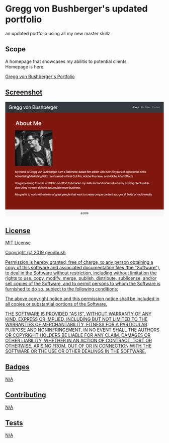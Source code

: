# Gregg von Bushberger's updated portfolio
an updated portfolio using all my new master skillz


## Scope
A homepage that showcases my abilitis to potential clients<br>
Homepage is here:

<a href="https://gvonbush.github.io/updatedportfolio/" target="_blank">Gregg von Bushberger's Portfolio
<br>

## Screenshot

<img src="assets/images/screenshot.png">

## License
MIT License

Copyright (c) 2019 gvonbush

Permission is hereby granted, free of charge, to any person obtaining a copy
of this software and associated documentation files (the "Software"), to deal
in the Software without restriction, including without limitation the rights
to use, copy, modify, merge, publish, distribute, sublicense, and/or sell
copies of the Software, and to permit persons to whom the Software is
furnished to do so, subject to the following conditions:

The above copyright notice and this permission notice shall be included in all
copies or substantial portions of the Software.

THE SOFTWARE IS PROVIDED "AS IS", WITHOUT WARRANTY OF ANY KIND, EXPRESS OR
IMPLIED, INCLUDING BUT NOT LIMITED TO THE WARRANTIES OF MERCHANTABILITY,
FITNESS FOR A PARTICULAR PURPOSE AND NONINFRINGEMENT. IN NO EVENT SHALL THE
AUTHORS OR COPYRIGHT HOLDERS BE LIABLE FOR ANY CLAIM, DAMAGES OR OTHER
LIABILITY, WHETHER IN AN ACTION OF CONTRACT, TORT OR OTHERWISE, ARISING FROM,
OUT OF OR IN CONNECTION WITH THE SOFTWARE OR THE USE OR OTHER DEALINGS IN THE
SOFTWARE.

## Badges
N/A

## Contributing
N/A

## Tests
N/A





